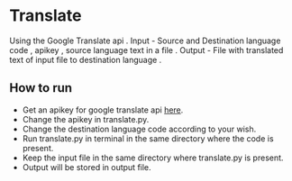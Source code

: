 # Translate
  Using the Google Translate api .
  Input - Source and Destination language code , apikey , source language text in a file .
  Output - File with translated text of input file to destination language .
## How to run
  * Get an apikey for google translate api [here](https://cloud.google.com/translate/?utm_source=google&utm_medium=cpc&utm_campaign=2017-q1-cloud-japac-in-gcp-BKWS-freetrial&utm_content=en&gclid=CjwKEAjwjPXIBRDhwICRg-DbgHISJADP6QXplSdVjzw6HGggxX3dPzPjN1PIuoMZw59H485maICvwRoCOYnw_wcB).
  * Change the apikey in translate.py.
  * Change the destination language code according to your wish.
  * Run translate.py in terminal in the same directory where the code is present.
  * Keep the input file in the same directory where translate.py is present.
  * Output will be stored in output file.
  
